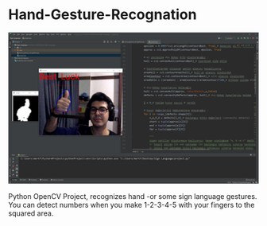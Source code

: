 # Hand-Gesture-Recognation
![photo](https://github.com/mertfozzy/Hand-Gesture-Recognation/blob/main/Ekran%20g%C3%B6r%C3%BCnt%C3%BCs%C3%BC%202021-04-03%20210722.png?raw=true)

Python OpenCV Project, recognizes hand -or some sign language gestures. You can detect numbers when you make 1-2-3-4-5 with your fingers to the squared area.
